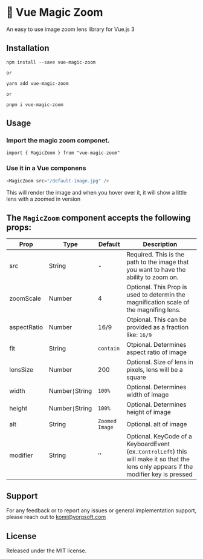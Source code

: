 # 🔎 Vue Magic Zoom

An easy to use image zoom lens library for Vue.js 3

## Installation

```shell
npm install --save vue-magic-zoom

or

yarn add vue-magic-zoom

or

pnpm i vue-magic-zoom
```

## Usage

### Import the magic zoom componet.

```
import { MagicZoom } from "vue-magic-zoom"
```

### Use it in a Vue componens

```js
<MagicZoom src="/default-image.jpg" />
```

This will render the image and when you hover over it, it will show a little lens with a zoomed in version

## The `MagicZoom` component accepts the following props:

| Prop        | Type             | Default        | Description                                                                                                                             |
| ----------- | ---------------- | -------------- | --------------------------------------------------------------------------------------------------------------------------------------- |
| src         | String           | -              | Required. This is the path to the image that you want to have the ability to zoom on.                                                   |
| zoomScale   | Number           | 4              | Optional. This Prop is used to determin the magnification scale of the magnifing lens.                                                  |
| aspectRatio | Number           | 16/9           | Otpional. This can be provided as a fraction like: `16/9`                                                                               |
| fit         | String           | `contain`      | Otpional. Determines aspect ratio of image                                                                                              |
| lensSize    | Number           | 200            | Optional. Size of lens in pixels, lens will be a square                                                                                 |
| width       | Number`\|`String | `100%`         | Optional. Determines width of image                                                                                                     |
| height      | Number`\|`String | `100%`         | Optional. Determines height of image                                                                                                    |
| alt         | String           | `Zoomed Image` | Optional. alt of image                                                                                                                  |
| modifier    | String           | ''             | Optional. KeyCode of a KeyboardEvent (ex.:`ControlLeft`) this will make it so that the lens only appears if the modifier key is pressed |

## Support

For any feedback or to report any issues or general implementation support, please reach out to [komi@yorgsoft.com](mailto:komi@yorgsoft.com)

## License

Released under the MIT license.
